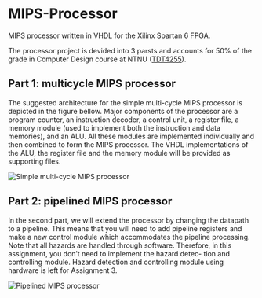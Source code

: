 MIPS-Processor
==============

MIPS processor written in VHDL for the Xilinx Spartan 6 FPGA.

The processor project is devided into 3 parsts and accounts for 50% of the grade in Computer Design course at NTNU ([TDT4255](http://www.ntnu.edu/studies/courses/TDT4255)).

## Part 1: multicycle MIPS processor

The suggested architecture for the simple multi-cycle MIPS processor is depicted in the figure bellow. Major components of the processor are a program counter, an instruction decoder, a control unit, a register file, a memory module (used to implement both the instruction and data memories), and an ALU. All these modules are implemented individually and then combined to form the MIPS processor. The VHDL implementations of the ALU, the register file and the memory module will be provided as supporting files.

![Simple multi-cycle MIPS processor](https://raw.github.com/Starefossen/mips-processor/master/docs/mips_multisycle.png?login=Starefossen&token=747f3099fb1d20cc7906920cda4e2f2d)

## Part 2: pipelined MIPS processor

In the second part, we will extend the processor by changing the datapath to a pipeline. This means that you will need to add pipeline registers and make a new control module which accommodates the pipeline processing. Note that all hazards are handled through software. Therefore, in this assignment, you don’t need to implement the hazard detec- tion and controlling module. Hazard detection and controlling module using hardware is left for Assignment 3.

![Pipelined MIPS processor](https://raw.github.com/Starefossen/mips-processor/master/docs/mips_pipeline.png?login=Starefossen&token=b29707db05f9504e830b644881def7e1)